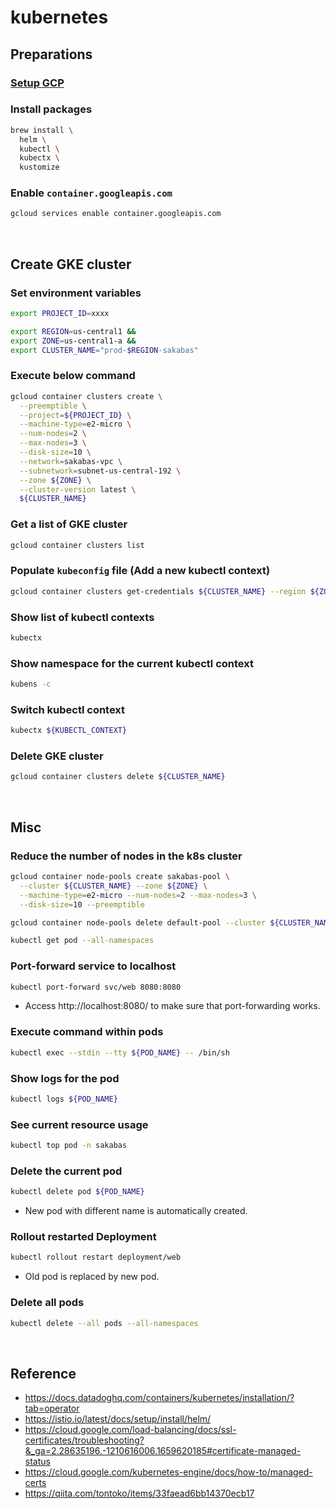 # kubernetes
## Preparations
### [Setup GCP](https://github.com/yumaeda/gcp/blob/main/README.md)
### Install packages
```sh
brew install \
  helm \
  kubectl \
  kubectx \
  kustomize
```
### Enable `container.googleapis.com`
```zsh
gcloud services enable container.googleapis.com
```

&nbsp;

## Create GKE cluster
### Set environment variables
```zsh
export PROJECT_ID=xxxx
```
```zsh
export REGION=us-central1 &&
export ZONE=us-central1-a &&
export CLUSTER_NAME="prod-$REGION-sakabas"
```
### Execute below command
```zsh
gcloud container clusters create \
  --preemptible \
  --project=${PROJECT_ID} \
  --machine-type=e2-micro \
  --num-nodes=2 \
  --max-nodes=3 \
  --disk-size=10 \
  --network=sakabas-vpc \
  --subnetwork=subnet-us-central-192 \
  --zone ${ZONE} \
  --cluster-version latest \
  ${CLUSTER_NAME}
```
### Get a list of GKE cluster
```zsh
gcloud container clusters list
```
### Populate `kubeconfig` file (Add a new kubectl context)
```zsh
gcloud container clusters get-credentials ${CLUSTER_NAME} --region ${ZONE} --project ${PROJECT_ID}
```
### Show list of kubectl contexts
```zsh
kubectx
```
### Show namespace for the current kubectl context
```zsh
kubens -c
```
### Switch kubectl context
```zsh
kubectx ${KUBECTL_CONTEXT}
```

### Delete GKE cluster
```zsh
gcloud container clusters delete ${CLUSTER_NAME}
```

&nbsp;

## Misc
### Reduce the number of nodes in the k8s cluster
```zsh
gcloud container node-pools create sakabas-pool \
  --cluster ${CLUSTER_NAME} --zone ${ZONE} \
  --machine-type=e2-micro --num-nodes=2 --max-nodes=3 \
  --disk-size=10 --preemptible
```
```zsh
gcloud container node-pools delete default-pool --cluster ${CLUSTER_NAME} --zone ${ZONE}
```
```zsh
kubectl get pod --all-namespaces
```
### Port-forward service to localhost
```zsh
kubectl port-forward svc/web 8080:8080
```
- Access http://localhost:8080/ to make sure that port-forwarding works.
### Execute command within pods
```zsh
kubectl exec --stdin --tty ${POD_NAME} -- /bin/sh
```
### Show logs for the pod
```zsh
kubectl logs ${POD_NAME}
```
### See current resource usage
```zsh
kubectl top pod -n sakabas
```
### Delete the current pod
```zsh
kubectl delete pod ${POD_NAME}
```
- New pod with different name is automatically created.
### Rollout restarted Deployment
```zsh
kubectl rollout restart deployment/web
```
- Old pod is replaced by new pod.
### Delete all pods
```zsh
kubectl delete --all pods --all-namespaces
```

&nbsp;

## Reference
- https://docs.datadoghq.com/containers/kubernetes/installation/?tab=operator
- https://istio.io/latest/docs/setup/install/helm/
- https://cloud.google.com/load-balancing/docs/ssl-certificates/troubleshooting?&_ga=2.28635196.-1210616006.1659620185#certificate-managed-status
- https://cloud.google.com/kubernetes-engine/docs/how-to/managed-certs
- https://qiita.com/tontoko/items/33faead6bb14370ecb17
